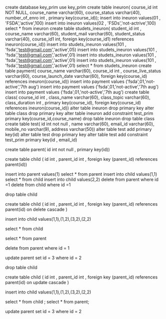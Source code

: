 create database key_prim
use key_prim
create table ineuron(
course_id int NOT NULL,
course_name varchar(60),
course_status varchar(40),
number_of_enro int ,
primary key(course_id));
insert into ineuron values(01 , 'FSDA','active',100)
insert into ineuron values(02 , 'FSDs','not-actrive',100)
select * from ineuron
create table studets_ineuron(
student_id int ,
course_name varchar(60),
student_mail varchar(60),
student_status varchar(40),
course_id1 int,
foreign key(course_id1) references ineuron(course_id))
insert into studets_ineuron values(101 , 'fsda','test@gmail.com','active',05)
insert into studets_ineuron values(101 , 'fsda','test@gmail.com','active',01)
insert into studets_ineuron values(101 , 'fsda','test@gmail.com','active',01)
insert into studets_ineuron values(101 , 'fsda','test@gmail.com','active',01)
select * from studets_ineuron
create table payment(
course_name varchar(60),
course_id int ,
course_live_status varchar(60),
course_launch_date varchar(60),
foreign key(course_id) references ineuron(course_id))
insert into payment values ('fsda',01,'not-active','7th aug')
insert into payment values ('fsda',01,'not-active','7th aug')
insert into payment values ('fsda',01,'not-active','7th aug')
create table class(
course_id int ,
class_name varchar(60),
class_topic varchar(60),
class_duration int ,
primary key(course_id),
foreign key(course_id) references ineuron(course_id))
alter table ineuron drop primary key
alter table class drop primary key
alter table ineuron add constraint test_prim primary key(course_id,course_name)
drop table ineuron
drop table class
create table test(
id int not null , 
name varchar(60),
email_id varchar(60),
mobile_no varchar(9),
address varchar(50))
alter table test add primary key(id)
alter table test drop primary key
alter table test add constraint test_prim primary key(id , email_id)


create table parent(
id int not null ,
primary key(id))

create table child (
id int ,
parent_id int ,
foreign key (parent_id) references parent(id))

insert into parent values(1)
select * from parent 
insert into child values(1,1)
select * from child
insert into child values(2,2)
delete from parent where id =1
delete from child where id =1

drop table child


create table child (
id int ,
parent_id int ,
foreign key (parent_id) references parent(id) on delete cascade )

insert into child values(1,1),(1,2),(3,2),(2,2)

select * from child

select * from parent

delete from parent where id  = 1

update parent set id = 3 where id = 2

drop table child

create table child (
id int ,
parent_id int ,
foreign key (parent_id) references parent(id) on update cascade )

insert into child values(1,1),(1,2),(3,2),(2,2)

select * from child ; 
select * from parent;

update parent set id = 3 where id = 2
